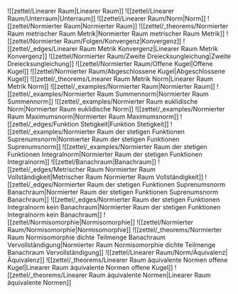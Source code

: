 ![[zettel/Linearer Raum|Linearer Raum]]
![[zettel/Linearer Raum/Unterraum|Unterraum]]
![[zettel/Linearer Raum/Norm|Norm]]
![[zettel/Normierter Raum|Normierter Raum]]
![[zettel/_theorems/Normierter Raum metrischer Raum Metrik|Normierter Raum metrischer Raum Metrik]]
![[zettel/Normierter Raum/Folgen/Konvergenz|Konvergenz]]
![[zettel/_edges/Linearer Raum Metrik Konvergenz|Linearer Raum Metrik Konvergenz]]
![[zettel/Normierter Raum/Zweite Dreiecksungleichung|Zweite Dreiecksungleichung]]
![[zettel/Normierter Raum/Offene Kugel|Offene Kugel]]
![[zettel/Normierter Raum/Abgeschlossene Kugel|Abgeschlossene Kugel]]
![[zettel/_theorems/Linearer Raum Metrik Norm|Linearer Raum Metrik Norm]]
![[zettel/_examples/Normierter Raum|Normierter Raum]]
![[zettel/_examples/Normierter Raum Summennorm|Normierter Raum Summennorm]]
![[zettel/_examples/Normierter Raum euklidische Norm|Normierter Raum euklidische Norm]]
![[zettel/_examples/Normierter Raum Maximumsnorm|Normierter Raum Maximumsnorm]]
![[zettel/_edges/Funktion Stetigkeit|Funktion Stetigkeit]]
![[zettel/_examples/Normierter Raum der stetigen Funktionen Suprenumsnorm|Normierter Raum der stetigen Funktionen Suprenumsnorm]]
![[zettel/_examples/Normierter Raum der stetigen Funktionen Integralnorm|Normierter Raum der stetigen Funktionen Integralnorm]]
![[zettel/Banachraum|Banachraum]]
![[zettel/_edges/Metrischer Raum Normierter Raum Vollständigkeit|Metrischer Raum Normierter Raum Vollständigkeit]]
![[zettel/_edges/Normierter Raum der stetigen Funktionen Suprenumsnorm Banachraum|Normierter Raum der stetigen Funktionen Suprenumsnorm Banachraum]]
![[zettel/_edges/Normierter Raum der stetigen Funktionen Integralnorm kein Banachraum|Normierter Raum der stetigen Funktionen Integralnorm kein Banachraum]]
![[zettel/Normisomorphie|Normisomorphie]]
![[zettel/Normierter Raum/Normisomorphie|Normisomorphie]]
![[zettel/_theorems/Normierter Raum Normisomorphie dichte Teilmenge Banachraum Vervollständigung|Normierter Raum Normisomorphie dichte Teilmenge Banachraum Vervollständigung]]
![[zettel/Linearer Raum/Norm/Äquivalenz|Äquivalenz]]
![[zettel/_theorems/Linearer Raum äquivalente Normen offene Kugel|Linearer Raum äquivalente Normen offene Kugel]]
![[zettel/_theorems/Linearer Raum äquivalente Normen|Linearer Raum äquivalente Normen]]